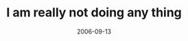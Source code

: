 ---
layout: base.njk
title : 'I am really not doing any thing' 
view_title : 'I am really not doing any thing' 
year : '2006' 
date : '2006-09-13' 
img_file : '/drawing/iamreallynotdoinganything.png' 
html_file : 'iamnotreallynotdoinganything' 
next_html : 'didimisssomethinghere.html' 
year_order : '246' 
permalink : "title/{{html_file}}.html"
---